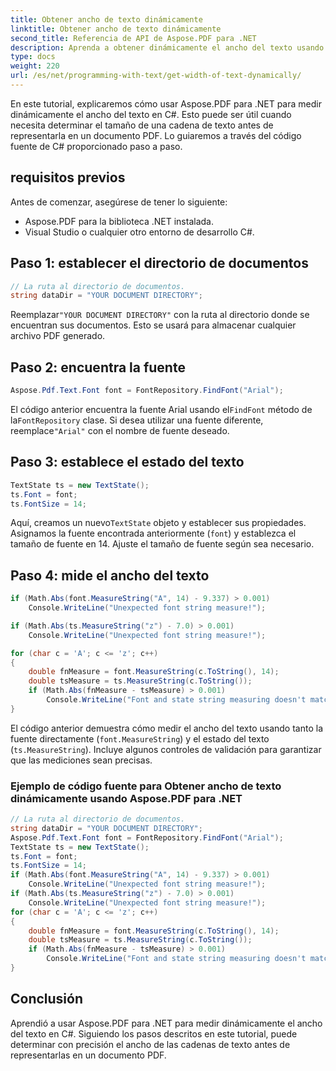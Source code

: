 ```yaml
---
title: Obtener ancho de texto dinámicamente
linktitle: Obtener ancho de texto dinámicamente
second_title: Referencia de API de Aspose.PDF para .NET
description: Aprenda a obtener dinámicamente el ancho del texto usando Aspose.PDF para .NET.
type: docs
weight: 220
url: /es/net/programming-with-text/get-width-of-text-dynamically/
---
```


En este tutorial, explicaremos cómo usar Aspose.PDF para .NET para medir dinámicamente el ancho del texto en C#. Esto puede ser útil cuando necesita determinar el tamaño de una cadena de texto antes de representarla en un documento PDF. Lo guiaremos a través del código fuente de C# proporcionado paso a paso.

## requisitos previos

Antes de comenzar, asegúrese de tener lo siguiente:

- Aspose.PDF para la biblioteca .NET instalada.
- Visual Studio o cualquier otro entorno de desarrollo C#.

## Paso 1: establecer el directorio de documentos

```csharp
// La ruta al directorio de documentos.
string dataDir = "YOUR DOCUMENT DIRECTORY";
```

 Reemplazar`"YOUR DOCUMENT DIRECTORY"` con la ruta al directorio donde se encuentran sus documentos. Esto se usará para almacenar cualquier archivo PDF generado.

## Paso 2: encuentra la fuente

```csharp
Aspose.Pdf.Text.Font font = FontRepository.FindFont("Arial");
```

 El código anterior encuentra la fuente Arial usando el`FindFont` método de la`FontRepository` clase. Si desea utilizar una fuente diferente, reemplace`"Arial"` con el nombre de fuente deseado.

## Paso 3: establece el estado del texto

```csharp
TextState ts = new TextState();
ts.Font = font;
ts.FontSize = 14;
```

 Aquí, creamos un nuevo`TextState` objeto y establecer sus propiedades. Asignamos la fuente encontrada anteriormente (`font`) y establezca el tamaño de fuente en 14. Ajuste el tamaño de fuente según sea necesario.

## Paso 4: mide el ancho del texto

```csharp
if (Math.Abs(font.MeasureString("A", 14) - 9.337) > 0.001)
	Console.WriteLine("Unexpected font string measure!");

if (Math.Abs(ts.MeasureString("z") - 7.0) > 0.001)
	Console.WriteLine("Unexpected font string measure!");

for (char c = 'A'; c <= 'z'; c++)
{
	double fnMeasure = font.MeasureString(c.ToString(), 14);
	double tsMeasure = ts.MeasureString(c.ToString());
	if (Math.Abs(fnMeasure - tsMeasure) > 0.001)
		Console.WriteLine("Font and state string measuring doesn't match!");
}
```

El código anterior demuestra cómo medir el ancho del texto usando tanto la fuente directamente (`font.MeasureString`) y el estado del texto (`ts.MeasureString`). Incluye algunos controles de validación para garantizar que las mediciones sean precisas.

### Ejemplo de código fuente para Obtener ancho de texto dinámicamente usando Aspose.PDF para .NET 
```csharp
// La ruta al directorio de documentos.
string dataDir = "YOUR DOCUMENT DIRECTORY";
Aspose.Pdf.Text.Font font = FontRepository.FindFont("Arial");
TextState ts = new TextState();
ts.Font = font;
ts.FontSize = 14;
if (Math.Abs(font.MeasureString("A", 14) - 9.337) > 0.001)
	Console.WriteLine("Unexpected font string measure!");
if (Math.Abs(ts.MeasureString("z") - 7.0) > 0.001)
	Console.WriteLine("Unexpected font string measure!");
for (char c = 'A'; c <= 'z'; c++)
{
	double fnMeasure = font.MeasureString(c.ToString(), 14);
	double tsMeasure = ts.MeasureString(c.ToString());
	if (Math.Abs(fnMeasure - tsMeasure) > 0.001)
		Console.WriteLine("Font and state string measuring doesn't match!");
}
```


## Conclusión

Aprendió a usar Aspose.PDF para .NET para medir dinámicamente el ancho del texto en C#. Siguiendo los pasos descritos en este tutorial, puede determinar con precisión el ancho de las cadenas de texto antes de representarlas en un documento PDF.